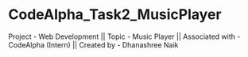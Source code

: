 # CodeAlpha_Task2_MusicPlayer
Project - Web Development || Topic - Music Player || Associated with - CodeAlpha (Intern) || Created by - Dhanashree Naik
